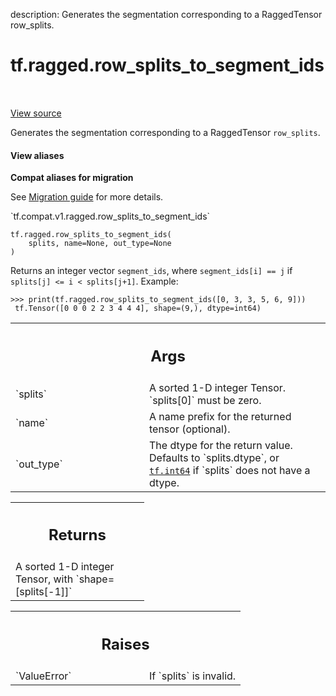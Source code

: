 description: Generates the segmentation corresponding to a RaggedTensor row_splits.

<div itemscope itemtype="http://developers.google.com/ReferenceObject">
<meta itemprop="name" content="tf.ragged.row_splits_to_segment_ids" />
<meta itemprop="path" content="Stable" />
</div>

# tf.ragged.row_splits_to_segment_ids

<!-- Insert buttons and diff -->

<table class="tfo-notebook-buttons tfo-api nocontent" align="left">

</table>

<a target="_blank" class="external" href="/code/stable/tensorflow/python/ops/ragged/segment_id_ops.py">View source</a>



Generates the segmentation corresponding to a RaggedTensor `row_splits`.

<section class="expandable">
  <h4 class="showalways">View aliases</h4>
  <p>
<b>Compat aliases for migration</b>
<p>See
<a href="https://www.tensorflow.org/guide/migrate">Migration guide</a> for
more details.</p>
<p>`tf.compat.v1.ragged.row_splits_to_segment_ids`</p>
</p>
</section>

<pre class="devsite-click-to-copy prettyprint lang-py tfo-signature-link">
<code>tf.ragged.row_splits_to_segment_ids(
    splits, name=None, out_type=None
)
</code></pre>



<!-- Placeholder for "Used in" -->

Returns an integer vector `segment_ids`, where `segment_ids[i] == j` if
`splits[j] <= i < splits[j+1]`.  Example:

```
>>> print(tf.ragged.row_splits_to_segment_ids([0, 3, 3, 5, 6, 9]))
 tf.Tensor([0 0 0 2 2 3 4 4 4], shape=(9,), dtype=int64)
```

<!-- Tabular view -->
 <table class="responsive fixed orange">
<colgroup><col width="214px"><col></colgroup>
<tr><th colspan="2"><h2 class="add-link">Args</h2></th></tr>

<tr>
<td>
`splits`
</td>
<td>
A sorted 1-D integer Tensor.  `splits[0]` must be zero.
</td>
</tr><tr>
<td>
`name`
</td>
<td>
A name prefix for the returned tensor (optional).
</td>
</tr><tr>
<td>
`out_type`
</td>
<td>
The dtype for the return value.  Defaults to `splits.dtype`,
or <a href="../../tf.md#int64"><code>tf.int64</code></a> if `splits` does not have a dtype.
</td>
</tr>
</table>



<!-- Tabular view -->
 <table class="responsive fixed orange">
<colgroup><col width="214px"><col></colgroup>
<tr><th colspan="2"><h2 class="add-link">Returns</h2></th></tr>
<tr class="alt">
<td colspan="2">
A sorted 1-D integer Tensor, with `shape=[splits[-1]]`
</td>
</tr>

</table>



<!-- Tabular view -->
 <table class="responsive fixed orange">
<colgroup><col width="214px"><col></colgroup>
<tr><th colspan="2"><h2 class="add-link">Raises</h2></th></tr>

<tr>
<td>
`ValueError`
</td>
<td>
If `splits` is invalid.
</td>
</tr>
</table>

